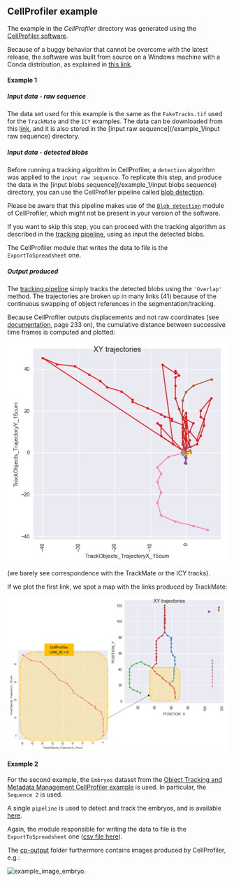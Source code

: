 ## CellProfiler example

The example in the *CellProfiler* directory was generated using the [CellProfiler software](http://cellprofiler.org/).

Because of a buggy behavior that cannot be overcome with the latest release, the software was built from source on a Windows machine with a Conda distribution, as explained in [this link](https://github.com/CellProfiler/CellProfiler/wiki/Conda-Installation).

#### Example 1

##### Input data - raw sequence
The data set used for this example is the same as the `FakeTracks.tif` used for the `TrackMate` and the `ICY` examples. The data can be downloaded from this [link](http://fiji.sc/samples/FakeTracks.tif), and it is also stored in the [input raw sequence](/example_1/input raw sequence) directory.


##### Input data - detected blobs
Before running a tracking algorithm in CellProfiler, a `detection` algorithm was applied to the `input raw sequence`. To replicate this step, and produce the data in the [input blobs sequence](/example_1/input blobs sequence) directory, you can use the CellProfiler pipeline called [blob detection](example_1/pipelines/blob_detection_log.cppipe).

Please be aware that this pipeline makes use of the [`Blob detection`](https://github.com/CellProfiler/CellProfiler/blob/master/cellprofiler/modules/blobdetection.py) module of CellProfiler, which might not be present in your version of the software.

If you want to skip this step, you can proceed with the tracking algorithm as described in the [tracking pipeline](example_1/pipelines/blobs_tracking.cppipe), using as input the detected blobs.

The CellProfiler module that writes the data to file is the `ExportToSpreadsheet` one.

##### Output produced
The [tracking pipeline](example_1/pipelines/blobs_tracking.cppipe) simply tracks the detected blobs using the `'Overlap'` method.
The trajectories are broken up in many links (41) because of the continuous swapping of object references in the segmentation/tracking.

Because CellProfiler outputs displacements and not raw coordinates (see [documentation](http://d1zymp9ayga15t.cloudfront.net/content/Documentation/cp2_manual_9978.pdf), page 233 on), the cumulative distance between successive time frames is computed and plotted:

![cum_dist](example_1/output/plots/cum_colorby_tracks.png)

(we barely see correspondence with the TrackMate or the ICY tracks).

If we plot the first link, we spot a map with the links produced by TrackMate:

![cp_tm](example_1/output/cellprofiler_trackmate.png)

#### Example 2
For the second example, the `Embryos` dataset from the [Object Tracking and Metadata Management CellProfiler example](http://cellprofiler.org/examples/#Tracking) is used.
In particular, the `Sequence 2` is used.

A single `pipeline` is used to detect and track the embryos, and is available [here](example_2/pipeline/cp-embryo-tracking.cppipe).

Again, the module responsible for writing the data to file is the `ExportToSpreadsheet` one ([csv file here](example_2/output/overlap15_embryos.csv)).

The [cp-output](example_2/cp-output) folder furthermore contains images produced by CellProfiler, e.g.:

![example_image_embryo](example2/cp-output/DrosophilaEmbryo_GFPHistone_0007.png).
